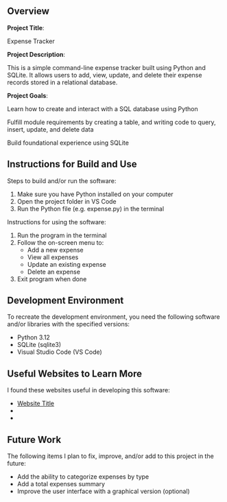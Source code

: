 ## Overview

**Project Title**: 

Expense Tracker 

**Project Description**:

This is a simple command-line expense tracker built using Python and SQLite. It allows users to add, view, update, and delete their expense records stored in a relational database.

**Project Goals**:

Learn how to create and interact with a SQL database using Python

Fulfill module requirements by creating a table, and writing code to query, insert, update, and delete data

Build foundational experience using SQLite

## Instructions for Build and Use

Steps to build and/or run the software:

1. Make sure you have Python installed on your computer
2. Open the project folder in VS Code
3. Run the Python file (e.g. expense.py) in the terminal

Instructions for using the software:

1. Run the program in the terminal 
2. Follow the on-screen menu to:
    * Add a new expense
    * View all expenses 
    * Update an existing expense
    * Delete an expense
3. Exit program when done

## Development Environment 

To recreate the development environment, you need the following software and/or libraries with the specified versions:

* Python 3.12
* SQLite (sqlite3)
* Visual Studio Code (VS Code)



## Useful Websites to Learn More

I found these websites useful in developing this software:

* [Website Title](Link)
*
*

## Future Work

The following items I plan to fix, improve, and/or add to this project in the future:

*  Add the ability to categorize expenses by type
*  Add a total expenses summary
*  Improve the user interface with a graphical version (optional)

